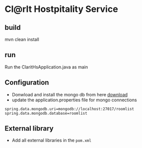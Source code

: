 # Cl@rIt Hostpitality Service

## build
mvn clean install

## run
Run the ClaritHsApplication.java as main

## Configuration
- Donwload and install the mongo db from here [download](https://www.mongodb.com/try/download/community-kubernetes-operator)
- update the application.properties file for mongo connections
```
spring.data.mongodb.uri=mongodb://localhost:27017/roomlist
spring.data.mongodb.database=roomlist
```
## External library
- Add all external libraries in the `pom.xml`
